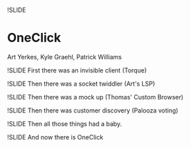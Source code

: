 !SLIDE
# OneClick
Art Yerkes, Kyle Graehl, Patrick Williams

!SLIDE
First there was an invisible client (Torque)

!SLIDE
Then there was a socket twiddler (Art's LSP)

!SLIDE
Then there was a mock up (Thomas' Custom Browser)

!SLIDE
Then there was customer discovery (Palooza voting)

!SLIDE
Then all those things had a baby.

!SLIDE
And now there is OneClick
